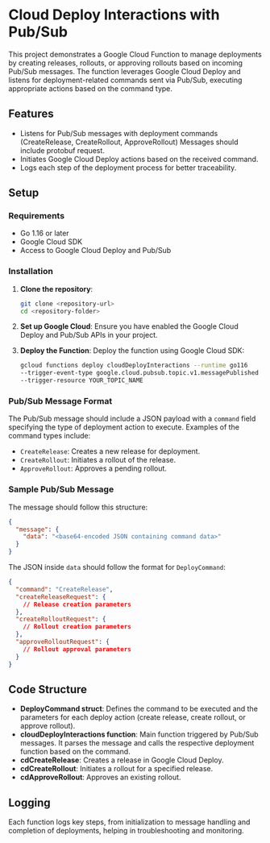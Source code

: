 
# Cloud Deploy Interactions with Pub/Sub

This project demonstrates a Google Cloud Function to manage deployments by
creating releases, rollouts, or approving rollouts based on incoming Pub/Sub
messages. The function leverages Google Cloud Deploy and listens for
deployment-related commands sent via Pub/Sub, executing appropriate actions
based on the command type.

## Features

*   Listens for Pub/Sub messages with deployment commands (CreateRelease,
CreateRollout, ApproveRollout) Messages should include protobuf request.
*   Initiates Google Cloud Deploy actions based on the received command.
*   Logs each step of the deployment process for better traceability.

## Setup

### Requirements

*   Go 1.16 or later
*   Google Cloud SDK
*   Access to Google Cloud Deploy and Pub/Sub

### Installation

1.  **Clone the repository**:

    ```bash
    git clone <repository-url>
    cd <repository-folder>
    ```

2.  **Set up Google Cloud**:
    Ensure you have enabled the Google Cloud Deploy and Pub/Sub APIs in your project.

3.  **Deploy the Function**:
    Deploy the function using Google Cloud SDK:

    ```bash
    gcloud functions deploy cloudDeployInteractions --runtime go116 
    --trigger-event-type google.cloud.pubsub.topic.v1.messagePublished 
    --trigger-resource YOUR_TOPIC_NAME
    ```

### Pub/Sub Message Format

The Pub/Sub message should include a JSON payload with a `command` field
specifying the type of deployment action to execute. Examples of the command
types include:

*   `CreateRelease`: Creates a new release for deployment.
*   `CreateRollout`: Initiates a rollout of the release.
*   `ApproveRollout`: Approves a pending rollout.

### Sample Pub/Sub Message

The message should follow this structure:

```json
{
  "message": {
    "data": "<base64-encoded JSON containing command data>"
  }
}
```

The JSON inside `data` should follow the format for `DeployCommand`:

```json
{
  "command": "CreateRelease",
  "createReleaseRequest": {
    // Release creation parameters
  },
  "createRolloutRequest": {
    // Rollout creation parameters
  },
  "approveRolloutRequest": {
    // Rollout approval parameters
  }
}
```

## Code Structure

*   **DeployCommand struct**: Defines the command to be executed and the
parameters for each deploy action (create release, create rollout, or approve rollout).
*   **cloudDeployInteractions function**: Main function triggered by Pub/Sub
messages. It parses the message and calls the respective deployment function
based on the command.
*   **cdCreateRelease**: Creates a release in Google Cloud Deploy.
*   **cdCreateRollout**: Initiates a rollout for a specified release.
*   **cdApproveRollout**: Approves an existing rollout.

## Logging

Each function logs key steps, from initialization to message handling and
completion of deployments, helping in troubleshooting and monitoring.
